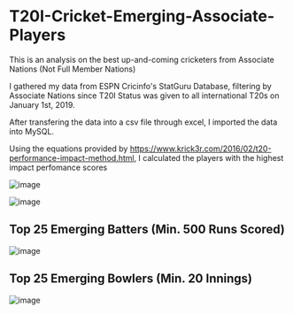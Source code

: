 # T20I-Cricket-Emerging-Associate-Players
This is an analysis on the best up-and-coming cricketers from Associate Nations (Not Full Member Nations)

I gathered my data from ESPN Cricinfo's StatGuru Database, filtering by Associate Nations since T20I Status was given to all international T20s on January 1st, 2019.

After transfering the data into a csv file through excel, I imported the data into MySQL.

Using the equations provided by https://www.krick3r.com/2016/02/t20-performance-impact-method.html, I calculated the players with the highest impact perfomance scores

![image](https://github.com/user-attachments/assets/5f3edc65-ed0a-4147-8c37-a3724775cd11)


![image](https://github.com/user-attachments/assets/b90761bd-f7d2-4734-a521-5dea2cc7c077)


## Top 25 Emerging Batters (Min. 500 Runs Scored)

![image](https://github.com/user-attachments/assets/9f593b2d-ba3d-4c92-9766-ccc50d4b854d)

## Top 25 Emerging Bowlers (Min. 20 Innings)
![image](https://github.com/user-attachments/assets/5ef974af-8e7a-4f70-bf84-cc1c79085ea5)

